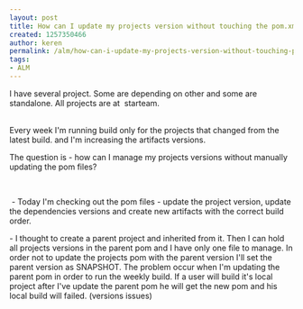 ```yaml
---
layout: post
title: How can I update my projects version without touching the pom.xml
created: 1257350466
author: keren
permalink: /alm/how-can-i-update-my-projects-version-without-touching-pomxml
tags:
- ALM
---
```

<p>I have several project. Some are depending on other and some are standalone. All projects are at&nbsp; starteam.</p>
<p><br />
Every week I'm running build only for the projects that changed from the latest build. and I'm increasing the artifacts versions.</p>
<p>The question is - how can I manage my projects versions without manually updating  the pom files?</p>
<p>&nbsp;</p>
<p>&nbsp;- Today I'm checking out the pom files - update the project version, update the dependencies versions and create new artifacts with the correct build order.</p>
<p>- I thought to create a parent project and inherited from it. Then I can hold all projects versions in the parent pom and I have only one file to manage. In order not to update the projects pom with the parent version I'll set the parent version as SNAPSHOT. The problem occur when I'm updating the parent pom in order to run the weekly build. If a user will build it's local project after I've update the parent pom he will get the new pom and his local build will failed. (versions issues)</p>
